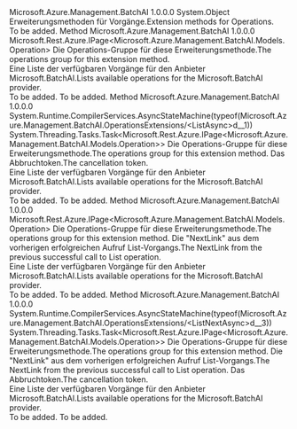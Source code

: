 <Type Name="OperationsExtensions" FullName="Microsoft.Azure.Management.BatchAI.OperationsExtensions">
  <TypeSignature Language="C#" Value="public static class OperationsExtensions" />
  <TypeSignature Language="ILAsm" Value=".class public auto ansi abstract sealed beforefieldinit OperationsExtensions extends System.Object" />
  <TypeSignature Language="DocId" Value="T:Microsoft.Azure.Management.BatchAI.OperationsExtensions" />
  <TypeSignature Language="VB.NET" Value="Public Module OperationsExtensions" />
  <TypeSignature Language="F#" Value="type OperationsExtensions = class" />
  <AssemblyInfo>
    <AssemblyName>Microsoft.Azure.Management.BatchAI</AssemblyName>
    <AssemblyVersion>1.0.0.0</AssemblyVersion>
  </AssemblyInfo>
  <Base>
    <BaseTypeName>System.Object</BaseTypeName>
  </Base>
  <Interfaces />
  <Docs>
    <summary>
            <span data-ttu-id="8f87a-101">Erweiterungsmethoden für Vorgänge.</span><span class="sxs-lookup"><span data-stu-id="8f87a-101">Extension methods for Operations.</span></span>
            </summary>
    <remarks>To be added.</remarks>
  </Docs>
  <Members>
    <Member MemberName="List">
      <MemberSignature Language="C#" Value="public static Microsoft.Rest.Azure.IPage&lt;Microsoft.Azure.Management.BatchAI.Models.Operation&gt; List (this Microsoft.Azure.Management.BatchAI.IOperations operations);" />
      <MemberSignature Language="ILAsm" Value=".method public static hidebysig class Microsoft.Rest.Azure.IPage`1&lt;class Microsoft.Azure.Management.BatchAI.Models.Operation&gt; List(class Microsoft.Azure.Management.BatchAI.IOperations operations) cil managed" />
      <MemberSignature Language="DocId" Value="M:Microsoft.Azure.Management.BatchAI.OperationsExtensions.List(Microsoft.Azure.Management.BatchAI.IOperations)" />
      <MemberSignature Language="VB.NET" Value="&lt;Extension()&gt;&#xA;Public Function List (operations As IOperations) As IPage(Of Operation)" />
      <MemberSignature Language="F#" Value="static member List : Microsoft.Azure.Management.BatchAI.IOperations -&gt; Microsoft.Rest.Azure.IPage&lt;Microsoft.Azure.Management.BatchAI.Models.Operation&gt;" Usage="Microsoft.Azure.Management.BatchAI.OperationsExtensions.List operations" />
      <MemberType>Method</MemberType>
      <AssemblyInfo>
        <AssemblyName>Microsoft.Azure.Management.BatchAI</AssemblyName>
        <AssemblyVersion>1.0.0.0</AssemblyVersion>
      </AssemblyInfo>
      <ReturnValue>
        <ReturnType>Microsoft.Rest.Azure.IPage&lt;Microsoft.Azure.Management.BatchAI.Models.Operation&gt;</ReturnType>
      </ReturnValue>
      <Parameters>
        <Parameter Name="operations" Type="Microsoft.Azure.Management.BatchAI.IOperations" RefType="this" />
      </Parameters>
      <Docs>
        <param name="operations">
            <span data-ttu-id="8f87a-102">Die Operations-Gruppe für diese Erweiterungsmethode.</span><span class="sxs-lookup"><span data-stu-id="8f87a-102">The operations group for this extension method.</span></span>
            </param>
        <summary>
            <span data-ttu-id="8f87a-103">Eine Liste der verfügbaren Vorgänge für den Anbieter Microsoft.BatchAI.</span><span class="sxs-lookup"><span data-stu-id="8f87a-103">Lists available operations for the Microsoft.BatchAI provider.</span></span>
            </summary>
        <returns>To be added.</returns>
        <remarks>To be added.</remarks>
      </Docs>
    </Member>
    <Member MemberName="ListAsync">
      <MemberSignature Language="C#" Value="public static System.Threading.Tasks.Task&lt;Microsoft.Rest.Azure.IPage&lt;Microsoft.Azure.Management.BatchAI.Models.Operation&gt;&gt; ListAsync (this Microsoft.Azure.Management.BatchAI.IOperations operations, System.Threading.CancellationToken cancellationToken = null);" />
      <MemberSignature Language="ILAsm" Value=".method public static hidebysig class System.Threading.Tasks.Task`1&lt;class Microsoft.Rest.Azure.IPage`1&lt;class Microsoft.Azure.Management.BatchAI.Models.Operation&gt;&gt; ListAsync(class Microsoft.Azure.Management.BatchAI.IOperations operations, valuetype System.Threading.CancellationToken cancellationToken) cil managed" />
      <MemberSignature Language="DocId" Value="M:Microsoft.Azure.Management.BatchAI.OperationsExtensions.ListAsync(Microsoft.Azure.Management.BatchAI.IOperations,System.Threading.CancellationToken)" />
      <MemberSignature Language="F#" Value="static member ListAsync : Microsoft.Azure.Management.BatchAI.IOperations * System.Threading.CancellationToken -&gt; System.Threading.Tasks.Task&lt;Microsoft.Rest.Azure.IPage&lt;Microsoft.Azure.Management.BatchAI.Models.Operation&gt;&gt;" Usage="Microsoft.Azure.Management.BatchAI.OperationsExtensions.ListAsync (operations, cancellationToken)" />
      <MemberType>Method</MemberType>
      <AssemblyInfo>
        <AssemblyName>Microsoft.Azure.Management.BatchAI</AssemblyName>
        <AssemblyVersion>1.0.0.0</AssemblyVersion>
      </AssemblyInfo>
      <Attributes>
        <Attribute>
          <AttributeName>System.Runtime.CompilerServices.AsyncStateMachine(typeof(Microsoft.Azure.Management.BatchAI.OperationsExtensions/&lt;ListAsync&gt;d__1))</AttributeName>
        </Attribute>
      </Attributes>
      <ReturnValue>
        <ReturnType>System.Threading.Tasks.Task&lt;Microsoft.Rest.Azure.IPage&lt;Microsoft.Azure.Management.BatchAI.Models.Operation&gt;&gt;</ReturnType>
      </ReturnValue>
      <Parameters>
        <Parameter Name="operations" Type="Microsoft.Azure.Management.BatchAI.IOperations" RefType="this" />
        <Parameter Name="cancellationToken" Type="System.Threading.CancellationToken" />
      </Parameters>
      <Docs>
        <param name="operations">
            <span data-ttu-id="8f87a-104">Die Operations-Gruppe für diese Erweiterungsmethode.</span><span class="sxs-lookup"><span data-stu-id="8f87a-104">The operations group for this extension method.</span></span>
            </param>
        <param name="cancellationToken">
            <span data-ttu-id="8f87a-105">Das Abbruchtoken.</span><span class="sxs-lookup"><span data-stu-id="8f87a-105">The cancellation token.</span></span>
            </param>
        <summary>
            <span data-ttu-id="8f87a-106">Eine Liste der verfügbaren Vorgänge für den Anbieter Microsoft.BatchAI.</span><span class="sxs-lookup"><span data-stu-id="8f87a-106">Lists available operations for the Microsoft.BatchAI provider.</span></span>
            </summary>
        <returns>To be added.</returns>
        <remarks>To be added.</remarks>
      </Docs>
    </Member>
    <Member MemberName="ListNext">
      <MemberSignature Language="C#" Value="public static Microsoft.Rest.Azure.IPage&lt;Microsoft.Azure.Management.BatchAI.Models.Operation&gt; ListNext (this Microsoft.Azure.Management.BatchAI.IOperations operations, string nextPageLink);" />
      <MemberSignature Language="ILAsm" Value=".method public static hidebysig class Microsoft.Rest.Azure.IPage`1&lt;class Microsoft.Azure.Management.BatchAI.Models.Operation&gt; ListNext(class Microsoft.Azure.Management.BatchAI.IOperations operations, string nextPageLink) cil managed" />
      <MemberSignature Language="DocId" Value="M:Microsoft.Azure.Management.BatchAI.OperationsExtensions.ListNext(Microsoft.Azure.Management.BatchAI.IOperations,System.String)" />
      <MemberSignature Language="VB.NET" Value="&lt;Extension()&gt;&#xA;Public Function ListNext (operations As IOperations, nextPageLink As String) As IPage(Of Operation)" />
      <MemberSignature Language="F#" Value="static member ListNext : Microsoft.Azure.Management.BatchAI.IOperations * string -&gt; Microsoft.Rest.Azure.IPage&lt;Microsoft.Azure.Management.BatchAI.Models.Operation&gt;" Usage="Microsoft.Azure.Management.BatchAI.OperationsExtensions.ListNext (operations, nextPageLink)" />
      <MemberType>Method</MemberType>
      <AssemblyInfo>
        <AssemblyName>Microsoft.Azure.Management.BatchAI</AssemblyName>
        <AssemblyVersion>1.0.0.0</AssemblyVersion>
      </AssemblyInfo>
      <ReturnValue>
        <ReturnType>Microsoft.Rest.Azure.IPage&lt;Microsoft.Azure.Management.BatchAI.Models.Operation&gt;</ReturnType>
      </ReturnValue>
      <Parameters>
        <Parameter Name="operations" Type="Microsoft.Azure.Management.BatchAI.IOperations" RefType="this" />
        <Parameter Name="nextPageLink" Type="System.String" />
      </Parameters>
      <Docs>
        <param name="operations">
            <span data-ttu-id="8f87a-107">Die Operations-Gruppe für diese Erweiterungsmethode.</span><span class="sxs-lookup"><span data-stu-id="8f87a-107">The operations group for this extension method.</span></span>
            </param>
        <param name="nextPageLink">
            <span data-ttu-id="8f87a-108">Die "NextLink" aus dem vorherigen erfolgreichen Aufruf List-Vorgangs.</span><span class="sxs-lookup"><span data-stu-id="8f87a-108">The NextLink from the previous successful call to List operation.</span></span>
            </param>
        <summary>
            <span data-ttu-id="8f87a-109">Eine Liste der verfügbaren Vorgänge für den Anbieter Microsoft.BatchAI.</span><span class="sxs-lookup"><span data-stu-id="8f87a-109">Lists available operations for the Microsoft.BatchAI provider.</span></span>
            </summary>
        <returns>To be added.</returns>
        <remarks>To be added.</remarks>
      </Docs>
    </Member>
    <Member MemberName="ListNextAsync">
      <MemberSignature Language="C#" Value="public static System.Threading.Tasks.Task&lt;Microsoft.Rest.Azure.IPage&lt;Microsoft.Azure.Management.BatchAI.Models.Operation&gt;&gt; ListNextAsync (this Microsoft.Azure.Management.BatchAI.IOperations operations, string nextPageLink, System.Threading.CancellationToken cancellationToken = null);" />
      <MemberSignature Language="ILAsm" Value=".method public static hidebysig class System.Threading.Tasks.Task`1&lt;class Microsoft.Rest.Azure.IPage`1&lt;class Microsoft.Azure.Management.BatchAI.Models.Operation&gt;&gt; ListNextAsync(class Microsoft.Azure.Management.BatchAI.IOperations operations, string nextPageLink, valuetype System.Threading.CancellationToken cancellationToken) cil managed" />
      <MemberSignature Language="DocId" Value="M:Microsoft.Azure.Management.BatchAI.OperationsExtensions.ListNextAsync(Microsoft.Azure.Management.BatchAI.IOperations,System.String,System.Threading.CancellationToken)" />
      <MemberSignature Language="F#" Value="static member ListNextAsync : Microsoft.Azure.Management.BatchAI.IOperations * string * System.Threading.CancellationToken -&gt; System.Threading.Tasks.Task&lt;Microsoft.Rest.Azure.IPage&lt;Microsoft.Azure.Management.BatchAI.Models.Operation&gt;&gt;" Usage="Microsoft.Azure.Management.BatchAI.OperationsExtensions.ListNextAsync (operations, nextPageLink, cancellationToken)" />
      <MemberType>Method</MemberType>
      <AssemblyInfo>
        <AssemblyName>Microsoft.Azure.Management.BatchAI</AssemblyName>
        <AssemblyVersion>1.0.0.0</AssemblyVersion>
      </AssemblyInfo>
      <Attributes>
        <Attribute>
          <AttributeName>System.Runtime.CompilerServices.AsyncStateMachine(typeof(Microsoft.Azure.Management.BatchAI.OperationsExtensions/&lt;ListNextAsync&gt;d__3))</AttributeName>
        </Attribute>
      </Attributes>
      <ReturnValue>
        <ReturnType>System.Threading.Tasks.Task&lt;Microsoft.Rest.Azure.IPage&lt;Microsoft.Azure.Management.BatchAI.Models.Operation&gt;&gt;</ReturnType>
      </ReturnValue>
      <Parameters>
        <Parameter Name="operations" Type="Microsoft.Azure.Management.BatchAI.IOperations" RefType="this" />
        <Parameter Name="nextPageLink" Type="System.String" />
        <Parameter Name="cancellationToken" Type="System.Threading.CancellationToken" />
      </Parameters>
      <Docs>
        <param name="operations">
            <span data-ttu-id="8f87a-110">Die Operations-Gruppe für diese Erweiterungsmethode.</span><span class="sxs-lookup"><span data-stu-id="8f87a-110">The operations group for this extension method.</span></span>
            </param>
        <param name="nextPageLink">
            <span data-ttu-id="8f87a-111">Die "NextLink" aus dem vorherigen erfolgreichen Aufruf List-Vorgangs.</span><span class="sxs-lookup"><span data-stu-id="8f87a-111">The NextLink from the previous successful call to List operation.</span></span>
            </param>
        <param name="cancellationToken">
            <span data-ttu-id="8f87a-112">Das Abbruchtoken.</span><span class="sxs-lookup"><span data-stu-id="8f87a-112">The cancellation token.</span></span>
            </param>
        <summary>
            <span data-ttu-id="8f87a-113">Eine Liste der verfügbaren Vorgänge für den Anbieter Microsoft.BatchAI.</span><span class="sxs-lookup"><span data-stu-id="8f87a-113">Lists available operations for the Microsoft.BatchAI provider.</span></span>
            </summary>
        <returns>To be added.</returns>
        <remarks>To be added.</remarks>
      </Docs>
    </Member>
  </Members>
</Type>